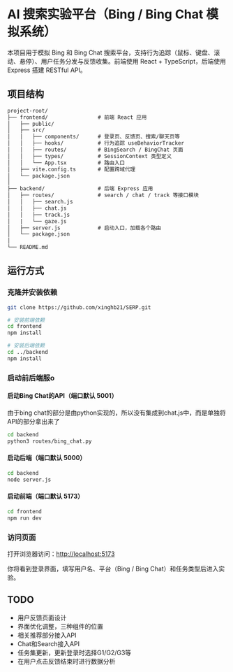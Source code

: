 # AI 搜索实验平台（Bing / Bing Chat 模拟系统）

本项目用于模拟 Bing 和 Bing Chat 搜索平台，支持行为追踪（鼠标、键盘、滚动、悬停）、用户任务分发与反馈收集。前端使用 React + TypeScript，后端使用 Express 搭建 RESTful API。

## 项目结构

```txt
project-root/
├── frontend/                # 前端 React 应用
│   ├── public/
│   ├── src/
│   │   ├── components/      # 登录页、反馈页、搜索/聊天页等
│   │   ├── hooks/           # 行为追踪 useBehaviorTracker
│   │   ├── routes/          # BingSearch / BingChat 页面
│   │   ├── types/           # SessionContext 类型定义
│   │   └── App.tsx          # 路由入口
│   ├── vite.config.ts       # 配置跨域代理
│   └── package.json
│
├── backend/                 # 后端 Express 应用
│   ├── routes/              # search / chat / track 等接口模块
│   │   ├── search.js
│   │   ├── chat.js
│   │   ├── track.js
│   |   └── gaze.js
│   ├── server.js            # 启动入口，加载各个路由
│   └── package.json
│
└── README.md
```

## 运行方式

### 克隆并安装依赖

```bash
git clone https://github.com/xinghb21/SERP.git

# 安装前端依赖
cd frontend
npm install

# 安装后端依赖
cd ../backend
npm install
```

### 启动前后端服o

#### 启动Bing Chat的API（端口默认 5001）
由于bing chat的部分是由python实现的，所以没有集成到chat.js中，而是单独将API的部分拿出来了
```bash
cd backend
python3 routes/bing_chat.py
```

#### 启动后端（端口默认 5000）

```bash
cd backend
node server.js
```

#### 启动前端（端口默认 5173）

```bash
cd frontend
npm run dev
```

### 访问页面

打开浏览器访问：<http://localhost:5173>

你将看到登录界面，填写用户名、平台（Bing / Bing Chat）和任务类型后进入实验。

## TODO

- 用户反馈页面设计
- 界面优化调整，三种组件的位置
- 相关推荐部分接入API
- Chat和Search接入API
- 任务集更新，更新登录时选择G1/G2/G3等
- 在用户点击反馈结束时进行数据分析
